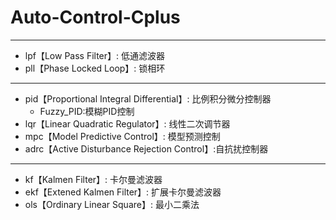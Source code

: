 # Auto-Control-Cplus

---
* lpf【Low Pass Filter】: 低通滤波器
* pll【Phase Locked Loop】: 锁相环

---
* pid【Proportional Integral Differential】: 比例积分微分控制器
  * Fuzzy_PID:模糊PID控制
* lqr【Linear Quadratic Regulator】: 线性二次调节器
* mpc【Model Predictive Control】: 模型预测控制
* adrc【Active Disturbance Rejection Control】:自抗扰控制器

---
* kf【Kalmen Filter】: 卡尔曼滤波器
* ekf【Extened Kalmen Filter】: 扩展卡尔曼滤波器
* ols【Ordinary Linear Square】: 最小二乘法
